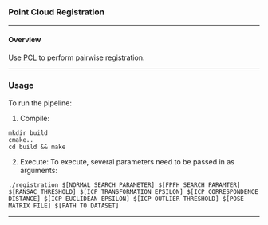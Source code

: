 ### Point Cloud Registration
-------------------------------
#### Overview
Use [PCL](http://pointclouds.org/) to perform pairwise registration.

-------------------------------
### Usage
To run the pipeline: <br>
1. Compile:
```
mkdir build
cmake..
cd build && make
```
2. Execute: 
To execute, several parameters need to be passed in as arguments:
```
./registration $[NORMAL SEARCH PARAMETER] $[FPFH SEARCH PARAMTER] $[RANSAC THRESHOLD] $[ICP TRANSFORMATION EPSILON] $[ICP CORRESPONDENCE DISTANCE] $[ICP EUCLIDEAN EPSILON] $[ICP OUTLIER THRESHOLD] $[POSE MATRIX FILE] $[PATH TO DATASET]
```

-------------------------------
